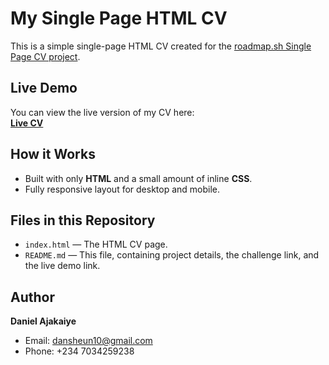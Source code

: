 # My Single Page HTML CV

This is a simple single-page HTML CV created for the [roadmap.sh Single Page CV project](https://roadmap.sh/projects/single-page-cv).

## Live Demo
You can view the live version of my CV here:  
[**Live CV**](https://yourusername.github.com/single-page-cv/)

## How it Works
- Built with only **HTML** and a small amount of inline **CSS**.
- Fully responsive layout for desktop and mobile.

## Files in this Repository
- `index.html` — The HTML CV page.
- `README.md` — This file, containing project details, the challenge link, and the live demo link.

## Author
**Daniel Ajakaiye**  
- Email: dansheun10@gmail.com
- Phone: +234 7034259238

